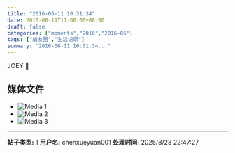 ```yaml
---
title: "2016-06-11 10:31:34"
date: 2016-06-11T11:00:00+08:00
draft: false
categories: ["moments","2016","2016-06"]
tags: ["朋友圈","生活记录"]
summary: "2016-06-11 10:31:34..."
---
```


JOEY 🍾

## 媒体文件

- ![Media 1](/Moments/photos/2016-06-11/201606111031340.jpg)
- ![Media 2](/Moments/photos/2016-06-11/201606111031341.jpg)
- ![Media 3](/Moments/photos/2016-06-11/201606111031342.jpg)

---

**帖子类型:** 1
**用户名:** chenxueyuan001
**处理时间:** 2025/8/28 22:47:27